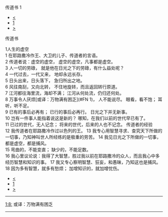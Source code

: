 ﻿





 传道书 1




* [<](bible/PRO31.md)
* [1](bible/ECC.md)
* [>](bible/ECC02.md)



传道书 
 
1人生的虚空  
1 在耶路撒冷作王、大卫的儿子、传道者的言语。  
2 传道者说：虚空的虚空， 虚空的虚空，凡事都是虚空。  
3 人一切的劳碌， 就是他在日光之下的劳碌，有什么益处呢？  
4 一代过去，一代又来， 地却永远长存。  
5 日头出来，日头落下， 急归所出之地。  
6 风往南刮，又向北转， 不住地旋转，而且返回转行原道。  
7 江河都往海里流，海却不满； 江河从何处流，仍归还何处。  
8 万事令人厌烦[或译：万物满有困乏](#FN
1)， 人不能说尽。 眼看，看不饱； 耳听，听不足。  
9 已有的事后必再有； 已行的事后必再行。 日光之下并无新事。  
10 岂有一件事人能指着说这是新的？ 哪知，在我们以前的世代早已有了。  
11 已过的世代，无人记念； 将来的世代，后来的人也不记念。 传道者的经验  
12 我传道者在耶路撒冷作过以色列的王。 
13 我专心用智慧寻求、查究天下所做的一切事，乃知神叫世人所经练的是极重的劳苦。 
14 我见日光之下所做的一切事，都是虚空，都是捕风。  
15 弯曲的，不能变直； 缺少的，不能足数。  
16 我心里议论说：我得了大智慧，胜过我以前在耶路撒冷的众人，而且我心中多经历智慧和知识的事。 
17 我又专心察明智慧、狂妄，和愚昧，乃知这也是捕风。  
18 因为多有智慧，就多有愁烦； 加增知识的，就加增忧伤。 
* [<](bible/PRO31.md)
* [1](bible/ECC.md)
* [>](bible/ECC02.md)





---


[1:8:](#V8)
或译：万物满有困乏




---










